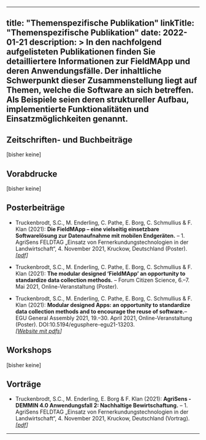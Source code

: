 
---
title: "Themenspezifische Publikation"
linkTitle: "Themenspezifische Publikation"
date: 2022-01-21
description: >
  In den nachfolgend aufgelisteten Publikationen finden Sie detailliertere Informationen zur FieldMApp und deren Anwendungsfälle. Der inhaltliche Schwerpunkt dieser Zusammenstellung liegt auf Themen, welche die Software an sich betreffen. Als Beispiele seien deren struktureller Aufbau, implementierte Funktionalitäten und Einsatzmöglichkeiten genannt. 
---


## Zeitschriften- und Buchbeiträge
[bisher keine]


## Vorabdrucke
[bisher keine]


## Posterbeiträge
* Truckenbrodt, S.C., M. Enderling, C. Pathe, E. Borg, C. Schmullius & F. Klan (2021): **Die FieldMApp – eine vielseitig einsetzbare Softwarelösung zur Datenaufnahme mit mobilen Endgeräten.** – 1. AgriSens FELDTAG „Einsatz von Fernerkundungstechnologien in der Landwirtschaft“, 4. November 2021, Kruckow, Deutschland (Poster). <br>
_[[pdf](https://elib.dlr.de/146508/1/AgriSensFeldtag21_AF2_Poster_FieldMApp_Aufbau_final.pdf)]_

* Truckenbrodt, S.C., M. Enderling, C. Pathe, E. Borg, C. Schmullius & F. Klan (2021): **The modular designed ‘FieldMApp’ an opportunity to standardize data collection methods.** – Forum Citizen Science, 6.–7. Mai 2021, Online-Veranstaltung (Poster).

* Truckenbrodt, S.C., M. Enderling, C. Pathe, E. Borg, C. Schmullius & F. Klan (2021): **Modular designed Apps: an opportunity to standardize data collection methods and to encourage the reuse of software.**– EGU General Assembly 2021, 19.–30. April 2021, Online-Veranstaltung (Poster). DOI:10.5194/egusphere-egu21-13203. <br>
_[[Website mit pdfs](https://www.doi.org/10.5194/egusphere-egu21-13203)]_


## Workshops
[bisher keine]


## Vorträge
* Truckenbrodt, S.C., M. Enderling, E. Borg & F. Klan (2021): **AgriSens - DEMMIN 4.0 Anwendungsfall 2: Nachhaltige Bewirtschaftung.** – 1. AgriSens FELDTAG „Einsatz von Fernerkundungstechnologien in der Landwirtschaft“, 4. November 2021, Kruckow, Deutschland (Vortrag). <br>
_[[pdf](https://elib.dlr.de/146506/1/Truckenbrodt_etal_2021_FieldMApp.pdf)]_

---
